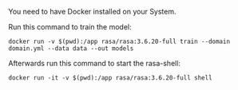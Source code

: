 You need to have Docker installed on your System.

Run this command to train the model:

``docker run -v $(pwd):/app rasa/rasa:3.6.20-full train --domain domain.yml --data data --out models``

Afterwards run this command to start the rasa-shell:

``docker run -it -v $(pwd):/app rasa/rasa:3.6.20-full shell``

